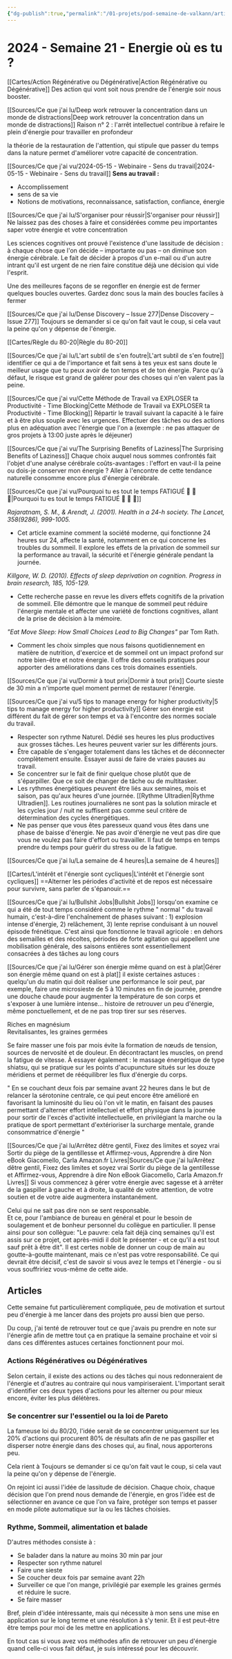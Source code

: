 ```yaml
---
{"dg-publish":true,"permalink":"/01-projets/pod-semaine-de-valkann/articles/2024-semaine-21-energie-ou-es-tu/","title":"2024 - Semaine 21 - Energie où es tu ?"}
---
```



# 2024 - Semaine 21 - Energie où es tu ?


[[Cartes/Action Régénérative ou Dégénérative\|Action Régénérative ou Dégénérative]]
Des action qui vont soit nous prendre de l'énergie soir nous booster.


[[Sources/Ce que j'ai lu/Deep work retrouver la concentration dans un monde de distractions\|Deep work retrouver la concentration dans un monde de distractions]]
Raison n° 2 : l'arrêt intellectuel contribue à refaire le plein d'énergie pour travailler en profondeur  

la théorie de la restauration de l'attention, qui stipule que passer du temps dans la nature permet d'améliorer votre capacité de concentration.  

[[Sources/Ce que j'ai vu/2024-05-15 - Webinaire - Sens du travail\|2024-05-15 - Webinaire - Sens du travail]]
**Sens au travail :**
- Accomplissement
- sens de sa vie
- Notions de motivations, reconnaissance, satisfaction, confiance, énergie

[[Sources/Ce que j'ai lu/S'organiser pour réussir\|S'organiser pour réussir]]
Ne laissez pas des choses à faire et considérées comme peu importantes saper votre énergie et votre concentration

Les sciences cognitives ont prouvé l'existence d'une lassitude de décision : à chaque chose que l'on décide – importante ou pas – on diminue son énergie cérébrale. Le fait de décider à propos d'un e-mail ou d'un autre intrant qu'il est urgent de ne rien faire constitue déjà une décision qui vide l'esprit.

Une des meilleures façons de se regonfler en énergie est de fermer quelques boucles ouvertes. Gardez donc sous la main des boucles faciles à fermer

[[Sources/Ce que j'ai lu/Dense Discovery – Issue 277\|Dense Discovery – Issue 277]]
Toujours se demander si ce qu'on fait vaut le coup, si cela vaut la peine qu'on y dépense de l'énergie.

[[Cartes/Règle du 80-20\|Règle du 80-20]]

[[Sources/Ce que j'ai lu/L'art subtil de s'en foutre\|L'art subtil de s'en foutre]]
 identifier ce qui a de l'importance et fait sens à tes yeux est sans doute le meilleur usage que tu peux avoir de ton temps et de ton énergie. Parce qu'à défaut, le risque est grand de galérer pour des choses qui n'en valent pas la peine.  

[[Sources/Ce que j'ai vu/Cette Méthode de Travail va EXPLOSER ta Productivité - Time Blocking\|Cette Méthode de Travail va EXPLOSER ta Productivité - Time Blocking]]
Répartir le travail suivant la capacité à le faire et à être plus souple avec les urgences. Effectuer des tâches ou des actions plus en adéquation avec l'énergie que l'on a (exemple : ne pas attaquer de gros projets à 13:00 juste après le déjeuner)

[[Sources/Ce que j'ai vu/The Surprising Benefits of Laziness\|The Surprising Benefits of Laziness]]
 Chaque choix auquel nous sommes confrontés fait l'objet d'une analyse cérébrale coûts-avantages : l'effort en vaut-il la peine ou dois-je conserver mon énergie ? Aller à l'encontre de cette tendance naturelle consomme encore plus d'énergie cérébrale.

[[Sources/Ce que j'ai vu/Pourquoi tu es tout le temps FATIGUÉ  🌙 🍔 🧠\|Pourquoi tu es tout le temps FATIGUÉ  🌙 🍔 🧠]]

*Rajaratnam, S. M., & Arendt, J. (2001). Health in a 24-h society. The Lancet, 358(9286), 999-1005.* 
- Cet article examine comment la société moderne, qui fonctionne 24 heures sur 24, affecte la santé, notamment en ce qui concerne les troubles du sommeil. Il explore les effets de la privation de sommeil sur la performance au travail, la sécurité et l'énergie générale pendant la journée. 

*Killgore, W. D. (2010). Effects of sleep deprivation on cognition. Progress in brain research, 185, 105-129.* 
- Cette recherche passe en revue les divers effets cognitifs de la privation de sommeil. Elle démontre que le manque de sommeil peut réduire l'énergie mentale et affecter une variété de fonctions cognitives, allant de la prise de décision à la mémoire. 

*"Eat Move Sleep: How Small Choices Lead to Big Changes"* par Tom Rath. 
- Comment les choix simples que nous faisons quotidiennement en matière de nutrition, d'exercice et de sommeil ont un impact profond sur notre bien-être et notre énergie. Il offre des conseils pratiques pour apporter des améliorations dans ces trois domaines essentiels. 

[[Sources/Ce que j'ai vu/Dormir à tout prix\|Dormir à tout prix]]
Courte sieste de 30 min a n'importe quel moment permet de restaurer l'énergie.

[[Sources/Ce que j'ai vu/5 tips to manage energy for higher productivity\|5 tips to manage energy for higher productivity]]
Gérer son énergie est différent du fait de gérer son temps et va à l'encontre des normes sociale du travail.

- Respecter son rythme Naturel. Dédié ses heures les plus productives aux grosses tâches. Les heures peuvent varier sur les différents jours.
- Être capable de s'engager totalement dans les tâches et de déconnecter complètement ensuite. Essayer aussi de faire de vraies pauses au travail.
- Se concentrer sur le fait de finir quelque chose plutôt que de s'éparpiller. Que ce soit de changer de tâche ou de multitasker.
- Les rythmes énergétiques peuvent être liés aux semaines, mois et saison, pas qu'aux heures d'une journée. [[Rythme Ultradien\|Rythme Ultradien]]. Les routines journalières ne sont pas la solution miracle et les cycles jour / nuit ne suffisent pas comme seul critère de détermination des cycles énergétiques.
- Ne pas penser que vous êtes paresseux quand vous êtes dans une phase de baisse d'énergie. Ne pas avoir d'énergie ne veut pas dire que vous ne voulez pas faire d'effort ou travailler. Il faut de temps en temps prendre du temps pour guérir du stress ou de la fatigue.

[[Sources/Ce que j'ai lu/La semaine de 4 heures\|La semaine de 4 heures]]

[[Cartes/L'intérêt et l'énergie sont cycliques\|L'intérêt et l'énergie sont cycliques]]
==Alterner les périodes d'activité et de repos est nécessaire pour survivre, sans parler de s'épanouir.==

[[Sources/Ce que j'ai lu/Bullshit Jobs\|Bullshit Jobs]]
lorsqu'on examine ce qui a été de tout temps considéré comme le rythme " normal " du travail humain, c'est-à-dire l'enchaînement de phases suivant : 1) explosion intense d'énergie, 2) relâchement, 3) lente reprise conduisant à un nouvel épisode frénétique. C'est ainsi que fonctionne le travail agricole : en dehors des semailles et des récoltes, périodes de forte agitation qui appellent une mobilisation générale, des saisons entières sont essentiellement consacrées à des tâches au long cours  

[[Sources/Ce que j'ai lu/Gérer son énergie même quand on est à plat\|Gérer son énergie même quand on est à plat]]
il existe certaines astuces : quelqu'un du matin qui doit réaliser une performance le soir peut, par exemple, faire une microsieste de 5 à 10 minutes en fin de journée, prendre une douche chaude pour augmenter la température de son corps et s'exposer à une lumière intense… histoire de retrouver un peu d'énergie, même ponctuellement, et de ne pas trop tirer sur ses réserves.  

Riches en magnésium  
Revitalisantes, les graines germées  

Se faire masser une fois par mois évite la formation de nœuds de tension, sources de nervosité et de douleur. En décontractant les muscles, on prend la fatigue de vitesse. À essayer également : le massage énergétique de type shiatsu, qui se pratique sur les points d'acupuncture situés sur les douze méridiens et permet de rééquilibrer les flux d'énergie du corps.  

" En se couchant deux fois par semaine avant 22 heures dans le but de relancer la sérotonine centrale, ce qui peut encore être amélioré en favorisant la luminosité du lieu où l'on vit le matin, en faisant des pauses permettant d'alterner effort intellectuel et effort physique dans la journée pour sortir de l'excès d'activité intellectuelle, en privilégiant la marche ou la pratique de sport permettant d'extérioriser la surcharge mentale, grande consommatrice d'énergie "

[[Sources/Ce que j'ai lu/Arrêtez dêtre gentil, Fixez des limites et soyez vrai Sortir du piège de la gentillesse et Affirmez-vous, Apprendre à dire Non eBook  Giacomello, Carla Amazon.fr Livres\|Sources/Ce que j'ai lu/Arrêtez dêtre gentil, Fixez des limites et soyez vrai Sortir du piège de la gentillesse et Affirmez-vous, Apprendre à dire Non eBook  Giacomello, Carla Amazon.fr Livres]]
Si vous commencez à gérer votre énergie avec sagesse et à arrêter de la gaspiller à gauche et à droite, la qualité de votre attention, de votre soutien et de votre aide augmentera instantanément.  

Celui qui ne sait pas dire non se sent responsable.  
Et ce, pour l'ambiance de bureau en général et pour le besoin de soulagement et de bonheur personnel du collègue en particulier. Il pense ainsi pour son collègue: "Le pauvre: cela fait déjà cinq semaines qu'il est assis sur ce projet, cet après-midi il doit le présenter - et ce qu'il a est tout sauf prêt à être dit". Il est certes noble de donner un coup de main au goutte-à-goutte maintenant, mais ce n'est pas votre responsabilité. Ce qui devrait être décisif, c'est de savoir si vous avez le temps et l'énergie - ou si vous souffririez vous-même de cette aide.  

## Articles

Cette semaine fut particulièrement compliquée, peu de motivation et surtout peu d'énergie à me lancer dans des projets pro aussi bien que perso.

Du coup, j'ai tenté de retrouver tout ce que j'avais pu prendre en note sur l'énergie afin de mettre tout ça en pratique la semaine prochaine et voir si dans ces différentes astuces certaines fonctionnent pour moi.

### Actions Régénératives ou Dégénératives

Selon certain, il existe des actions ou des tâches qui nous redonneraient de l'énergie et d'autres au contraire qui nous vampiriseraient. L'important serait d'identifier ces deux types d'actions pour les alterner ou pour mieux encore, éviter les plus délétères.

### Se concentrer sur l'essentiel ou la loi de Pareto

La fameuse loi du 80/20, l'idée serait de se concentrer uniquement sur les 20% d'actions qui procurent 80% de résultats afin de ne pas gaspiller et disperser notre énergie dans des choses qui, au final, nous apporterons peu.

Cela rient à Toujours se demander si ce qu'on fait vaut le coup, si cela vaut la peine qu'on y dépense de l'énergie.

On rejoint ici aussi l'idée de lassitude de décision. Chaque choix, chaque décision que l'on prend nous demande de l'énergie, en gros l'idée est de sélectionner en avance ce que l'on va faire, protéger son temps et passer en mode pilote automatique sur la ou les tâches choisies.

### Rythme, Sommeil, alimentation et balade

D'autres méthodes consiste à :
- Se balader dans la nature au moins 30 min par jour
- Respecter son rythme naturel
- Faire une sieste
- Se coucher deux fois par semaine avant 22h
- Surveiller ce que l'on mange, privilégié par exemple les graines germés et réduire le sucre.
- Se faire masser

Bref, plein d'idée intéressante, mais qui nécessite à mon sens une mise en application sur le long terme et une résolution à s'y tenir. Et il est peut-être être temps pour moi de les mettre en applications.

En tout cas si vous avez vos méthodes afin de retrouver un peu d'énergie quand celle-ci vous fait défaut, je suis intéressé pour les découvrir.
